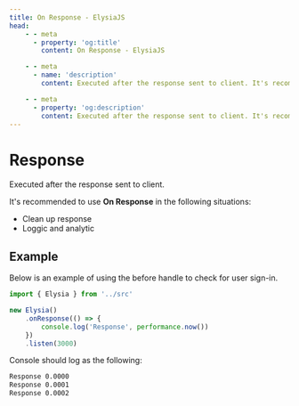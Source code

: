 ```yaml
---
title: On Response - ElysiaJS
head:
    - - meta
      - property: 'og:title'
        content: On Response - ElysiaJS

    - - meta
      - name: 'description'
        content: Executed after the response sent to client. It's recommended to use **On Response** in the following situations. Clean up response. Loggic and analytic.

    - - meta
      - property: 'og:description'
        content: Executed after the response sent to client. It's recommended to use **On Response** in the following situations. Clean up response. Loggic and analytic.
---
```


# Response
Executed after the response sent to client.

It's recommended to use **On Response** in the following situations:
- Clean up response
- Loggic and analytic

## Example
Below is an example of using the before handle to check for user sign-in.

```typescript
import { Elysia } from '../src'

new Elysia()
	.onResponse(() => {
		console.log('Response', performance.now())
	})
	.listen(3000)
```

Console should log as the following:

```bash
Response 0.0000
Response 0.0001
Response 0.0002
```

